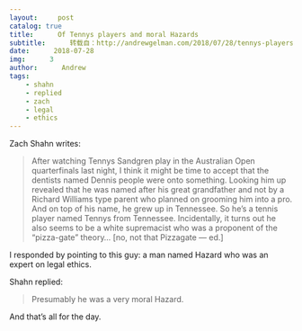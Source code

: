 ```yaml
---
layout:     post
catalog: true
title:      Of Tennys players and moral Hazards
subtitle:      转载自：http://andrewgelman.com/2018/07/28/tennys-players-moral-hazards/
date:      2018-07-28
img:      3
author:      Andrew
tags:
    - shahn
    - replied
    - zach
    - legal
    - ethics
---
```





Zach Shahn writes:

> After watching Tennys Sandgren play in the Australian Open quarterfinals last night, I think it might be time to accept that the dentists named Dennis people were onto something. Looking him up revealed that he was named after his great grandfather and not by a Richard Williams type parent who planned on grooming him into a pro. And on top of his name, he grew up in Tennessee. So he’s a tennis player named Tennys from Tennessee. Incidentally, it turns out he also seems to be a white supremacist who was a proponent of the “pizza-gate” theory… [no, not that Pizzagate — ed.]

I responded by pointing to this guy: a man named Hazard who was an expert on legal ethics.

Shahn replied:

> Presumably he was a very moral Hazard.

And that’s all for the day.



